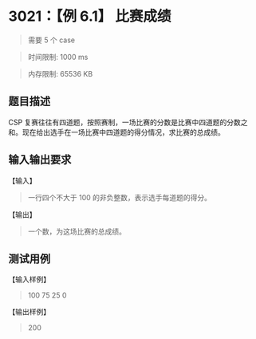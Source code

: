 # 3021：【例 6.1】 比赛成绩

> 需要 5 个 case

> 时间限制: 1000 ms

> 内存限制: 65536 KB

## 题目描述

CSP 复赛往往有四道题，按照赛制，一场比赛的分数是比赛中四道题的分数之和。现在给出选手在一场比赛中四道题的得分情况，求比赛的总成绩。

## 输入输出要求

【输入】

> 一行四个不大于 100 的非负整数，表示选手每道题的得分。

【输出】

> 一个数，为这场比赛的总成绩。

## 测试用例

【输入样例】

> 100 75 25 0

【输出样例】

> 200
